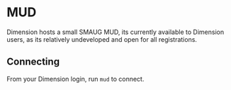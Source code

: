 # MUD

Dimension hosts a small SMAUG MUD, its currently available to Dimension users, as its relatively undeveloped and open for all registrations. 

## Connecting

From your Dimension login, run `mud` to connect.